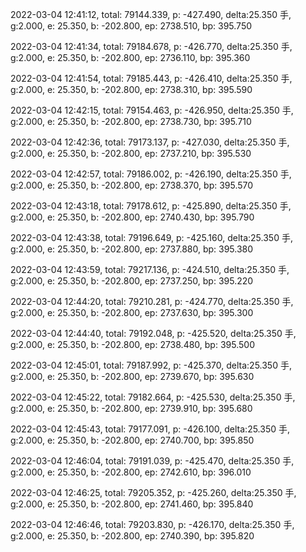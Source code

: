 2022-03-04 12:41:12, total: 79144.339, p: -427.490, delta:25.350 手, g:2.000, e: 25.350, b: -202.800, ep: 2738.510, bp: 395.750

2022-03-04 12:41:34, total: 79184.678, p: -426.770, delta:25.350 手, g:2.000, e: 25.350, b: -202.800, ep: 2736.110, bp: 395.360

2022-03-04 12:41:54, total: 79185.443, p: -426.410, delta:25.350 手, g:2.000, e: 25.350, b: -202.800, ep: 2738.310, bp: 395.590

2022-03-04 12:42:15, total: 79154.463, p: -426.950, delta:25.350 手, g:2.000, e: 25.350, b: -202.800, ep: 2738.730, bp: 395.710

2022-03-04 12:42:36, total: 79173.137, p: -427.030, delta:25.350 手, g:2.000, e: 25.350, b: -202.800, ep: 2737.210, bp: 395.530

2022-03-04 12:42:57, total: 79186.002, p: -426.190, delta:25.350 手, g:2.000, e: 25.350, b: -202.800, ep: 2738.370, bp: 395.570

2022-03-04 12:43:18, total: 79178.612, p: -425.890, delta:25.350 手, g:2.000, e: 25.350, b: -202.800, ep: 2740.430, bp: 395.790

2022-03-04 12:43:38, total: 79196.649, p: -425.160, delta:25.350 手, g:2.000, e: 25.350, b: -202.800, ep: 2737.880, bp: 395.380

2022-03-04 12:43:59, total: 79217.136, p: -424.510, delta:25.350 手, g:2.000, e: 25.350, b: -202.800, ep: 2737.250, bp: 395.220

2022-03-04 12:44:20, total: 79210.281, p: -424.770, delta:25.350 手, g:2.000, e: 25.350, b: -202.800, ep: 2737.630, bp: 395.300

2022-03-04 12:44:40, total: 79192.048, p: -425.520, delta:25.350 手, g:2.000, e: 25.350, b: -202.800, ep: 2738.480, bp: 395.500

2022-03-04 12:45:01, total: 79187.992, p: -425.370, delta:25.350 手, g:2.000, e: 25.350, b: -202.800, ep: 2739.670, bp: 395.630

2022-03-04 12:45:22, total: 79182.664, p: -425.530, delta:25.350 手, g:2.000, e: 25.350, b: -202.800, ep: 2739.910, bp: 395.680

2022-03-04 12:45:43, total: 79177.091, p: -426.100, delta:25.350 手, g:2.000, e: 25.350, b: -202.800, ep: 2740.700, bp: 395.850

2022-03-04 12:46:04, total: 79191.039, p: -425.470, delta:25.350 手, g:2.000, e: 25.350, b: -202.800, ep: 2742.610, bp: 396.010

2022-03-04 12:46:25, total: 79205.352, p: -425.260, delta:25.350 手, g:2.000, e: 25.350, b: -202.800, ep: 2741.460, bp: 395.840

2022-03-04 12:46:46, total: 79203.830, p: -426.170, delta:25.350 手, g:2.000, e: 25.350, b: -202.800, ep: 2740.390, bp: 395.820